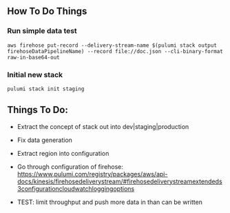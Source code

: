## How To Do Things

### Run simple data test 

```aws firehose put-record --delivery-stream-name $(pulumi stack output firehoseDataPipelineName) --record file://doc.json --cli-binary-format raw-in-base64-out```



### Initial new stack

`pulumi stack init staging`


## Things To Do: 
- Extract the concept of stack out into dev|staging|production
- Fix data generation 
- Extract region into configuration

- Go through configuration of firehose:  https://www.pulumi.com/registry/packages/aws/api-docs/kinesis/firehosedeliverystream/#firehosedeliverystreamextendeds3configurationcloudwatchloggingoptions

- TEST: limit throughput and push more data in than can be written

